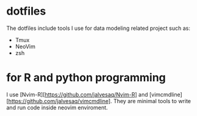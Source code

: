 # dotfiles
The dotfiles include tools I use for data modeling related project such as:
* Tmux
* NeoVim
* zsh

# for R and python programming
I use [Nvim-R][https://github.com/jalvesaq/Nvim-R] and [vimcmdline][https://github.com/jalvesaq/vimcmdline].
They are minimal tools to write and run code inside neovim enviroment.  
